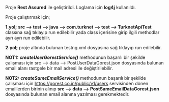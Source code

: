 Proje **Rest Assured** ile geliştirildi. Loglama için **log4j** kullanıldı.

Proje çalıştırmak için;

**1.yol;** **src --> test --> java --> com.turknet --> test --> TurknetApiTest** 
classına sağ tıklayıp run edilebilir yada class içerisine girip ilgili methodlar
ayrı ayrı run edilebilir.

**2.yol;** proje altında bulunan testng.xml dosyasına sağ tıklayıp run edilebilir.

**NOT1:** **_createUserGorestService()_** methodunun başarılı bir şekilde çalışması için
src --> data --> PostUserDataGorest.json dosyasında bulunan email alanı rastgele
bir mail adresi ile değiştirilebilir.

**NOT2:** **_createSameEmailService()_** methodunun başarılı bir şekilde çalışması için
https://gorest.co.in/public/v1/users servisinden dönen emaillerden birinin alınıp
**src --> data --> PostSameEmailDataGorest.json** dosyasında bulunan email alanına 
yazılması gerekmektedir.
